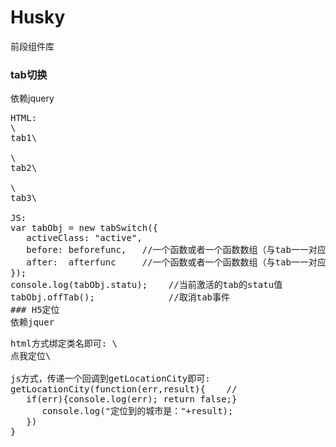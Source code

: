 # Husky
前段组件库

### tab切换
依赖jquery

<pre>HTML:
\<div class="demo h-tab active" data-tab-statu="tb1">tab1\</div>
\<div class="demo h-tab " data-tab-statu="tb2">tab2\</div>
\<div class="demo h-tab ">tab3\</div>
JS:
var tabObj = new tabSwitch({
   activeClass: "active", 
   before: beforefunc,   //一个函数或者一个函数数组（与tab一一对应）  可选
   after:  afterfunc     //一个函数或者一个函数数组（与tab一一对应）  可选
});
console.log(tabObj.statu);    //当前激活的tab的statu值
tabObj.offTab();              //取消tab事件
### H5定位
依赖jquer
<pre>html方式绑定类名即可: \<div class="h-location">点我定位\</div>    
js方式，传递一个回调到getLocationCity即可:
getLocationCity(function(err,result){    //
   if(err){console.log(err); return false;}
      console.log("定位到的城市是："+result);
   })
}
